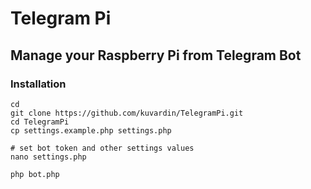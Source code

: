 # Telegram Pi
## Manage your Raspberry Pi from Telegram Bot
### Installation
```shell
cd
git clone https://github.com/kuvardin/TelegramPi.git
cd TelegramPi
cp settings.example.php settings.php

# set bot token and other settings values
nano settings.php

php bot.php
```